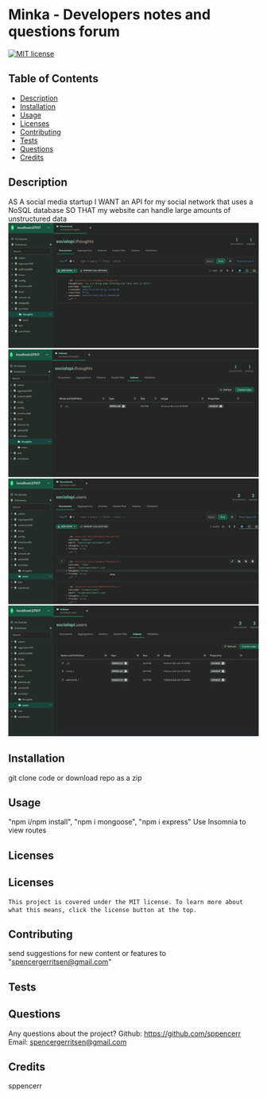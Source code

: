 # Minka - Developers notes and questions forum
  [![MIT license](https://img.shields.io/badge/License-MIT-yellow.svg)](https://lbesson.mit-license.org/)
  ## Table of Contents
  * [Description](#description)
  * [Installation](#installation)
  * [Usage](#usage)
  * [Licenses](#licenses)
  * [Contributing](#contributing)
  * [Tests](#tests)
  * [Questions](#questions)
  * [Credits](#credits)



  ## Description <a name="description"></a>
  AS A social media startup
I WANT an API for my social network that uses a NoSQL database
SO THAT my website can handle large amounts of unstructured data
  ![thoughts](./assets/thoughts.png)
   ![thoughts_indexes](./assets/thoughts_indexes.png)
    ![users](./assets/users.png)
     ![users_indexes](./assets/users_indexes.png)
## Installation <a name="installation"></a>
 git clone code or download repo as a zip
## Usage <a name="usage"></a>
"npm i/npm install", "npm i mongoose", "npm i express"
Use Insomnia to view routes
## Licenses <a name="licenses"></a>
  ## Licenses
    This project is covered under the MIT license. To learn more about what this means, click the license button at the top.
## Contributing <a name="contributing"></a>
send suggestions for new content or features to "spencergerritsen@gmail.com"
## Tests <a name="tests"></a>

## Questions <a name="questions"></a>
Any questions about the project?
Github: https://github.com/sppencerr
Email: spencergerritsen@gmail.com
## Credits <a name="credits"></a>
sppencerr
